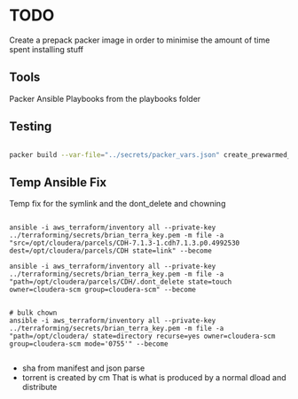 # TODO

Create a prepack packer image in order to minimise the amount of time spent installing stuff

## Tools

Packer
Ansible Playbooks from the playbooks folder

## Testing

```bash

packer build --var-file="../secrets/packer_vars.json" create_prewarmed_image.json

```

## Temp Ansible Fix

Temp fix for the symlink and the dont_delete and chowning

```{bash}

ansible -i aws_terraform/inventory all --private-key ../terraforming/secrets/brian_terra_key.pem -m file -a "src=/opt/cloudera/parcels/CDH-7.1.3-1.cdh7.1.3.p0.4992530 dest=/opt/cloudera/parcels/CDH state=link" --become

ansible -i aws_terraform/inventory all --private-key ../terraforming/secrets/brian_terra_key.pem -m file -a "path=/opt/cloudera/parcels/CDH/.dont_delete state=touch owner=cloudera-scm group=cloudera-scm" --become


# bulk chown
ansible -i aws_terraform/inventory all --private-key ../terraforming/secrets/brian_terra_key.pem -m file -a "path=/opt/cloudera/ state=directory recurse=yes owner=cloudera-scm group=cloudera-scm mode='0755'" --become


```

- sha from manifest and json parse
- torrent is created by cm
That is what is produced by a normal dload and distribute